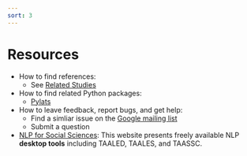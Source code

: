 ```yaml
---
sort: 3
---
```


# Resources
* How to find references:
  * See [Related Studies](https://lcr-ads-lab.github.io/TAALED/references/1.%20Related%20Studies.html)
* How to find related Python packages: 
  * [Pylats](https://github.com/LCR-ADS-Lab/pylats)
* How to leave feedback, report bugs, and get help:
  * Find a simliar issue on the [Google mailing list](https://groups.google.com/g/linguistic-analysis-tools)
  * Submit a question
* [NLP for Social Sciences](https://www.linguisticanalysistools.org): This website presents freely available NLP **desktop tools** including TAALED, TAALES, and TAASSC.
